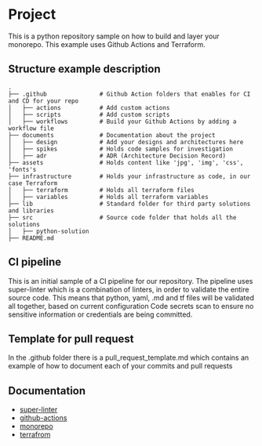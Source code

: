 # Project

This is a python repository sample on how to build and layer your monorepo.
This example uses Github Actions and Terraform.

## Structure example description

    .
    ├── .github               # Github Action folders that enables for CI and CD for your repo
    │   ├── actions           # Add custom actions
    │   ├── scripts           # Add custom scripts
    │   ├── workflows         # Build your Github Actions by adding a workflow file
    ├── documents             # Documentation about the project
    │   ├── design            # Add your designs and architectures here
    │   ├── spikes            # Holds code samples for investigation
    │   ├── adr               # ADR (Architecture Decision Record)
    ├── assets                # Holds content like 'jpg', 'img', 'css', 'fonts's
    ├── infrastructure        # Holds your infrastructure as code, in our case Terraform
    │   ├── terraform         # Holds all terraform files
    │   ├── variables         # Holds all terraform variables
    ├── lib                   # Standard folder for third party solutions and libraries
    ├── src                   # Source code folder that holds all the solutions
    │   ├── python-solution
    ├── README.md

## CI pipeline

This is an initial sample of a CI pipeline for our repository. The pipeline uses super-linter which is a combination of linters, in order to validate the entire source code.
This means that python, yaml, .md and tf files will be validated all together, based on current configuration
Code secrets scan to ensure no sensitive information or credentials are being committed.

## Template for pull request

In the .github folder there is a pull_request_template.md which contains an example of how to document each of your commits and pull requests

## Documentation

- [super-linter](https://github.com/github/super-linter)
- [github-actions](https://docs.github.com/en/actions/learn-github-actions/understanding-github-actions)
- [monorepo](https://www.atlassian.com/git/tutorials/monorepos)
- [terrafrom](https://developer.hashicorp.com/terraform/intro)
